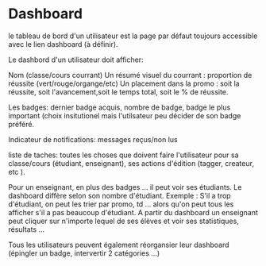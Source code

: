 # Dashboard

le tableau de bord d'un utilisateur est la page par défaut toujours accessible avec le lien dashboard (à définir).

Le dashbord d'un utilisateur doit afficher:

Nom (classe/cours courrant)
Un résumé visuel du courrant : proportion de réussite (vert/rouge/organge/etc)
Un placement dans la promo : soit la réussite, soit l'avancement,soit le temps total, soit le % de réussite.

Les badges: dernier badge acquis, nombre de badge, badge le plus important (choix insitutionel mais l'utilsateur peu décider de son badge préféré.

Indicateur de notifications: messages reçus/non lus

liste de taches: toutes les choses que doivent faire l'utilisateur pour sa classe/cours (étudiant, enseignant), ses actions d'édition (tagger, createur, etc ).

Pour un enseignant, en plus des badges ... il peut voir ses étudiants. Le dashboard diffère selon son nombre d'étudiant.
Exemple : S'il a trop d'étudiant, on peut les trier par promo, td ... alors qu'on peut tous les afficher s'il a pas beaucoup d'étudiant.
A partir du dashboard un enseignant peut cliquer sur n'importe lequel de ses élèves et voir ses statistiques, résultats ...

Tous les utilisateurs peuvent également réorgansier leur dashboard (épingler un badge, intervertir 2 catégories ...)
